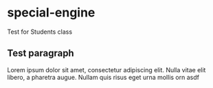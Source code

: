# special-engine
Test for Students class

## Test paragraph

Lorem ipsum dolor sit amet, consectetur adipiscing elit. Nulla vitae elit libero, a pharetra augue. Nullam quis risus eget urna mollis orn asdf